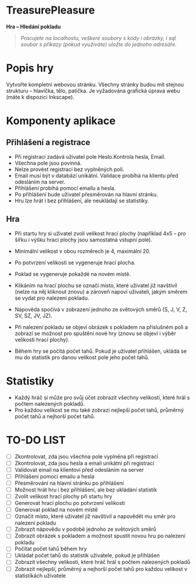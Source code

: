 # TreasurePleasure


**Hra – Hledání pokladu**

> *Pracujete na localhostu, veškeré soubory s kódy i obrázky, i sql soubor s příkazy (pokud využíváte) uložte do jednoho adresáře.* 


# Popis hry

Vytvořte kompletní webovou stránku. Všechny stránky budou mít stejnou strukturu – hlavička, tělo,
patička. Je vyžadována grafická úprava webu (máte k dispozici Inkscape).





# Komponenty aplikace



## Přihlášení a registrace

 - Při registraci zadává uživatel pole Heslo.Kontrola hesla, Email. 
- Všechna pole jsou povinná. 
- Nelze provést registraci bez vyplněných polí. 
- Email musí být v databázi unikátní. Validace probíhá na klientu před odesláním na server.
- Přihlášení probíhá pomocí emailu a hesla. 
- Po přihlášení bude uživatel přesměrován na hlavní stránku.
- Hru lze hrát i bez přihlášení, ale neukládají se statistiky.

## Hra
- Při startu hry si uživatel zvolí velikost hrací plochy (například 4x5 – pro šířku i výšku hrací plochy jsou samostatná vstupní pole). 

- Minimální velikost v obou rozměrech je 4, maximální 20. 
- Po potvrzení velikosti se vygeneruje hrací plocha.
-  Poklad se vygeneruje pokaždé na novém místě.
- Klikáním na hrací plochu se označí místo, které uživatel již navštívil (nelze na něj kliknout znovu) a zároveň napoví uživateli, jakým směrem se vydat pro nalezení pokladu. 
- Nápověda spočívá v zobrazení jednoho ze světových směrů (S, J, V, Z, SV, SZ, JV, JZ).
- Při nalezení pokladu se objeví obrázek s pokladem na příslušném poli a zobrazí se možnost pro
spuštění nové hry (znovu se objeví i výběr velikosti hrací plochy).
- Během hry se počítá počet tahů. Pokud je uživatel přihlášen, ukládá se mu do statistik pro danou
velikost pole jeho počet tahů.

# Statistiky

- Každý hráč si může pro svůj účet zobrazit všechny velikosti, které hrál s počtem nalezených pokladů.
- Pro každou velikost se mu také zobrazí nejlepší počet tahů, průměrný počet tahů a nejhorší počet
tahů.


# TO-DO LIST

 - [ ] Zkontrolovat, zda jsou všechna pole vyplněna při registraci
 - [ ] Zkontrolovat, zda jsou hesla a email unikátní při registraci
 - [ ] Validovat email na klientovi před odesláním na server
 - [ ] Přihlášení pomocí emailu a hesla
 - [ ] Přesměrování na hlavní stránku po přihlášení
 - [ ] Možnost hrát hru i bez přihlášení, ale bez ukládání statistik
 - [ ] Zvolit velikost hrací plochy při startu hry
 - [ ] Generovat hrací plochu po potvrzení velikosti
 - [ ] Generovat poklad na novém místě
 - [ ] Označit místo, které uživatel již navštívil a napovědět mu směr
       pro  nalezení pokladu
 - [ ] Zobrazit nápovědu v podobě jednoho ze světových směrů
 - [ ] Zobrazit obrázek s pokladem a možnost spustit novou hru po
       nalezení pokladu
 - [ ] Počítat počet tahů během hry
 - [ ] Ukládat počet tahů do statistik uživatele, pokud je přihlášen
 - [ ] Zobrazit všechny velikosti, které hráč hrál s počtem nalezených
       pokladů
 - [ ] Zobrazit nejlepší, průměrný a nejhorší počet tahů pro každou
       velikost v statistikách uživatele
